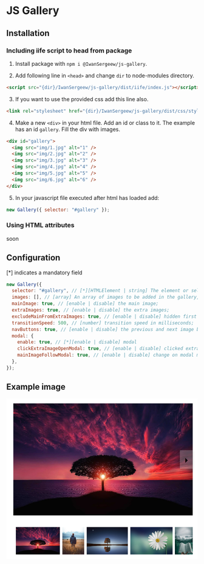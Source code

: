 # JS Gallery

## Installation

### Including iife script to head from package

1. Install package with `npm i @IwanSergeew/js-gallery`.

2. Add following line in `<head>` and change `dir` to node-modules directory.

```html
<script src="{dir}/IwanSergeew/js-gallery/dist/iife/index.js"></script>
```

3. If you want to use the provided css add this line also.

```html
<link rel="stylesheet" href="{dir}/IwanSergeew/js-gallery/dist/css/style.css" />
```

4. Make a new `<div>` in your html file. Add an id or class to it. The example has an id `gallery`. Fill the div with images.

```html
<div id="gallery">
  <img src="img/1.jpg" alt="1" />
  <img src="img/2.jpg" alt="2" />
  <img src="img/3.jpg" alt="3" />
  <img src="img/4.jpg" alt="4" />
  <img src="img/5.jpg" alt="5" />
  <img src="img/6.jpg" alt="6" />
</div>
```

5. In your javascript file executed after html has loaded add:

```javascript
new Gallery({ selector: "#gallery" });
```

### Using HTML attributes

soon

## Configuration

[*] indicates a mandatory field

```javascript
new Gallery({
  selector: "#gallery", // [*][HTMLElement | string] The element or selector of the gallery images container;
  images: [], // [array] An array of images to be added in the gallery, can be used instead of adding them to the html;
  mainImage: true, // [enable | disable] the main image;
  extraImages: true, // [enable | disable] the extra images;
  excludeMainFromExtraImages: true, // [enable | disable] hidden first image from the extra images;
  transitionSpeed: 500, // [number] transition speed in milliseconds;
  navButtons: true, // [enable | disable] the previous and next image buttons;
  modal: {
    enable: true, // [*][enable | disable] modal
    clickExtraImageOpenModal: true, // [enable | disable] clicked extra images open modal
    mainImageFollowModal: true, // [enable | disable] change on modal main image changes gallery main image
  },
});
```

## Example image

![Example image](https://github.com/IwanSergeew/js-gallery/blob/main/example/example.png)
